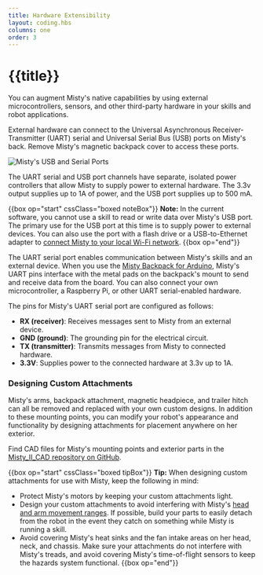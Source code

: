 ```yaml
---
title: Hardware Extensibility
layout: coding.hbs
columns: one
order: 3
---
```


# {{title}}

You can augment Misty's native capabilities by using external microcontrollers, sensors, and other third-party hardware in your skills and robot applications.

External hardware can connect to the Universal Asynchronous Receiver-Transmitter (UART) serial and Universal Serial Bus (USB) ports on Misty's back. Remove Misty's magnetic backpack cover to access these ports.

![Misty's USB and Serial Ports](..//assets/images/misty-ii-backpack.png)

The UART serial and USB port channels have separate, isolated power controllers that allow Misty to supply power to external hardware. The 3.3v output supplies up to 1A of power, and the USB port supplies up to 500 mA.

{{box op="start" cssClass="boxed noteBox"}}
**Note:** In the current software, you cannot use a skill to read or write data over Misty's USB port. The primary use for the USB port at this time is to supply power to external devices. You can also use the port with a flash drive or a USB-to-Ethernet adapter to [connect Misty to your local Wi-Fi network](../../../tools-&-apps/web-based-tools/command-center/#connecting-wi-fi).
{{box op="end"}}

The UART serial port enables communication between Misty's skills and an external device. When you use the [Misty Backpack for Arduino](../../../misty-ii/robot/misty-backpack-for-arduino), Misty's UART pins interface with the metal pads on the backpack's mount to send and receive data from the board. You can also connect your own microcontroller, a Raspberry Pi, or other UART serial-enabled hardware.

The pins for Misty's UART serial port are configured as follows:
 
* **RX (receiver)**: Receives messages sent to Misty from an external device.
* **GND (ground)**: The grounding pin for the electrical circuit.
* **TX (transmitter)**: Transmits messages from Misty to connected hardware.
* **3.3V**: Supplies power to the connected hardware at 3.3v up to 1A.

### Designing Custom Attachments

Misty's arms, backpack attachment, magnetic headpiece, and trailer hitch can all be removed and replaced with your own custom designs. In addition to these mounting points, you can modify your robot's appearance and functionality by designing attachments for placement anywhere on her exterior.

Find CAD files for Misty's mounting points and exterior parts in the [Misty_II_CAD repository on GitHub](https://github.com/MistyCommunity/Misty_II_CAD).

{{box op="start" cssClass="boxed tipBox"}}
**Tip:** When designing custom attachments for use with Misty, keep the following in mind:

* Protect Misty's motors by keeping your custom attachments light.
* Design your custom attachments to avoid interfering with Misty's [head and arm movement ranges](#coordinate-system-amp-movement-ranges). If possible, build your parts to easily detach from the robot in the event they catch on something while Misty is running a skill.
* Avoid covering Misty's heat sinks and the fan intake areas on her head, neck, and chassis. Make sure your attachments do not interfere with Misty's treads, and avoid covering Misty's time-of-flight sensors to keep the hazards system functional.
{{box op="end"}}